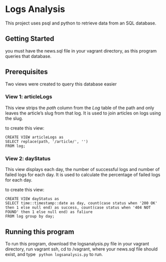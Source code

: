 # Logs Analysis
This project uses psql and python to retrieve data from an SQL database.

## Getting Started
you must have the news.sql file in your vagrant directory, as this program queries that database.

## Prerequisites
Two views were created  to query this database easier

### View 1: articleLogs
This view strips the *path* column from the *Log* table of the path and only leaves the article’s slug from that log.
It is used to join articles on logs using the slug.

to create this view:
```
CREATE VIEW articleLogs as
SELECT replace(path, '/article/', '')
FROM log;
```

### View 2: dayStatus
This view displays each day, the number of successful logs and number of failed logs for each day.
It is used to calculate the percentage of failed logs for each day.

to create this view:
```
CREATE VIEW dayStatus as 
SELECT time::timestamp::date as day, count(case status when '200 OK' then 1 else null end) as success, count(case status when '404 NOT FOUND' then 1 else null end) as faliure
FROM log group by day;
```

## Running this program
To run this program, download the logsanalysis.py file in your vagrant directory, run vagrant ssh, cd to /vagrant, where your news.sql file should exist, and type ` python logsanalysis.py`  to run.
